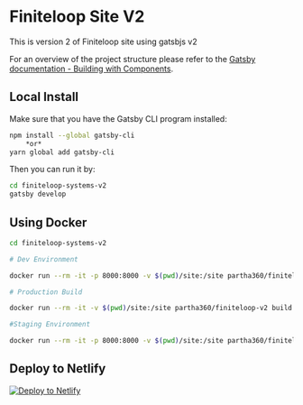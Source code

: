 # Finiteloop Site V2

This is version 2 of Finiteloop site using gatsbjs v2

For an overview of the project structure please refer to the [Gatsby documentation - Building with Components](https://next.gatsbyjs.org/docs/building-with-components/).

## Local Install

Make sure that you have the Gatsby CLI program installed:

```sh
npm install --global gatsby-cli
    *or*
yarn global add gatsby-cli
```

Then you can run it by:

```sh
cd finiteloop-systems-v2
gatsby develop
```

## Using Docker

```sh
cd finiteloop-systems-v2

# Dev Environment

docker run --rm -it -p 8000:8000 -v $(pwd)/site:/site partha360/finiteloop-v2 develop

# Production Build

docker run --rm -it -v $(pwd)/site:/site partha360/finiteloop-v2 build

#Staging Environment

docker run --rm -it -p 8000:8000 -v $(pwd)/site:/site partha360/finiteloop-v2 stage #
```

## Deploy to Netlify

[![Deploy to Netlify](https://www.netlify.com/img/deploy/button.svg)](https://app.netlify.com/start/deploy?repository=https://github.com/finite-loop/finiteloop-systems-v2)

